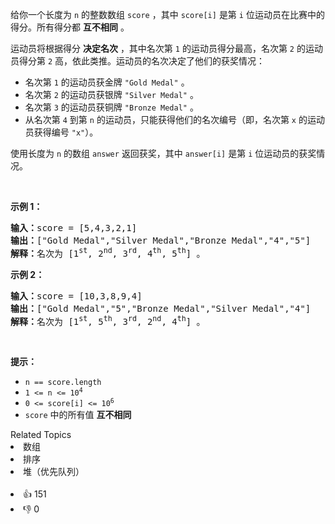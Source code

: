 <p>给你一个长度为 <code>n</code> 的整数数组 <code>score</code> ，其中 <code>score[i]</code> 是第 <code>i</code> 位运动员在比赛中的得分。所有得分都 <strong>互不相同</strong> 。</p>

<p>运动员将根据得分 <strong>决定名次</strong> ，其中名次第 <code>1</code> 的运动员得分最高，名次第 <code>2</code> 的运动员得分第 <code>2</code> 高，依此类推。运动员的名次决定了他们的获奖情况：</p>

<ul>
	<li>名次第 <code>1</code> 的运动员获金牌 <code>"Gold Medal"</code> 。</li>
	<li>名次第 <code>2</code> 的运动员获银牌 <code>"Silver Medal"</code> 。</li>
	<li>名次第 <code>3</code> 的运动员获铜牌 <code>"Bronze Medal"</code> 。</li>
	<li>从名次第 <code>4</code> 到第 <code>n</code> 的运动员，只能获得他们的名次编号（即，名次第 <code>x</code> 的运动员获得编号 <code>"x"</code>）。</li>
</ul>

<p>使用长度为 <code>n</code> 的数组 <code>answer</code> 返回获奖，其中 <code>answer[i]</code> 是第 <code>i</code> 位运动员的获奖情况。</p>

<p>&nbsp;</p>

<p><strong>示例 1：</strong></p>

<pre>
<strong>输入：</strong>score = [5,4,3,2,1]
<strong>输出：</strong>["Gold Medal","Silver Medal","Bronze Medal","4","5"]
<strong>解释：</strong>名次为 [1<sup>st</sup>, 2<sup>nd</sup>, 3<sup>rd</sup>, 4<sup>th</sup>, 5<sup>th</sup>] 。</pre>

<p><strong>示例 2：</strong></p>

<pre>
<strong>输入：</strong>score = [10,3,8,9,4]
<strong>输出：</strong>["Gold Medal","5","Bronze Medal","Silver Medal","4"]
<strong>解释：</strong>名次为 [1<sup>st</sup>, 5<sup>th</sup>, 3<sup>rd</sup>, 2<sup>nd</sup>, 4<sup>th</sup>] 。
</pre>

<p>&nbsp;</p>

<p><strong>提示：</strong></p>

<ul>
	<li><code>n == score.length</code></li>
	<li><code>1 &lt;= n &lt;= 10<sup>4</sup></code></li>
	<li><code>0 &lt;= score[i] &lt;= 10<sup>6</sup></code></li>
	<li><code>score</code> 中的所有值 <strong>互不相同</strong></li>
</ul>
<div><div>Related Topics</div><div><li>数组</li><li>排序</li><li>堆（优先队列）</li></div></div><br><div><li>👍 151</li><li>👎 0</li></div>
